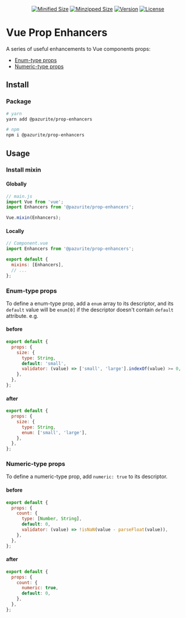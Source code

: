 <p align="center">
  <a href="https://github.com/pazurite/prop-enhancers/blob/main/dist/vue-prop-enhancers.js"><img src="https://img.shields.io/bundlephobia/minzip/@pazurite/prop-enhancers" alt="Minified Size"></a>
  <a href="https://github.com/pazurite/prop-enhancers/blob/main/dist/vue-prop-enhancers.js"><img src="https://img.shields.io/bundlephobia/min/@pazurite/prop-enhancers" alt="Minzipped Size"></a>
  <a href="https://www.npmjs.com/package/@pazurite/prop-enhancers"><img src="https://img.shields.io/npm/v/@pazurite/prop-enhancers" alt="Version"></a>
  <a href="https://www.npmjs.com/package/@pazurite/prop-enhancers"><img src="https://img.shields.io/npm/l/@pazurite/prop-enhancers" alt="License"></a>
</p>

# Vue Prop Enhancers

A series of useful enhancements to Vue components props:

- [Enum-type props](#enum-type-props)
- [Numeric-type props](#numeric-type-props)

## Install

### Package

```bash
# yarn
yarn add @pazurite/prop-enhancers

# npm
npm i @pazurite/prop-enhancers
```

## Usage

### Install mixin

#### Globally

```js
// main.js
import Vue from 'vue';
import Enhancers from '@pazurite/prop-enhancers';

Vue.mixin(Enhancers);
```

#### Locally

```js
// Component.vue
import Enhancers from '@pazurite/prop-enhancers';

export default {
  mixins: [Enhancers],
  // ...
};
```

### Enum-type props

To define a enum-type prop, add a `enum` array to its descriptor, and its `default` value will be `enum[0]` if the descriptor doesn't contain `default` attribute. e.g.

#### before

```js
export default {
  props: {
    size: {
      type: String,
      default: 'small',
      validator: (value) => ['small', 'large'].indexOf(value) >= 0,
    },
  },
};
```

#### after

```js
export default {
  props: {
    size: {
      type: String,
      enum: ['small', 'large'],
    },
  },
};
```

### Numeric-type props

To define a numeric-type prop, add `numeric: true` to its descriptor.

#### before

```js
export default {
  props: {
    count: {
      type: [Number, String],
      default: 0,
      validator: (value) => !isNaN(value - parseFloat(value)),
    },
  },
};
```

#### after

```js
export default {
  props: {
    count: {
      numeric: true,
      default: 0,
    },
  },
};
```
